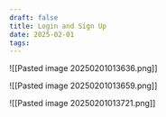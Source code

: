 ```yaml
---
draft: false
title: Login and Sign Up
date: 2025-02-01
tags:
---
```

![[Pasted image 20250201013636.png]]


![[Pasted image 20250201013659.png]]

![[Pasted image 20250201013721.png]]